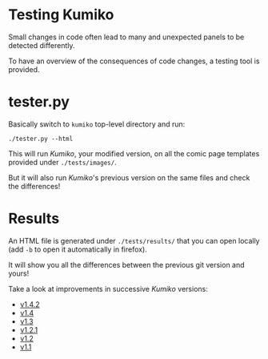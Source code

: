 

# Testing Kumiko

Small changes in code often lead to many and unexpected panels to be detected differently.

To have an overview of the consequences of code changes, a testing tool is provided.


# tester.py

Basically switch to `kumiko` top-level directory and run:

`./tester.py --html`

This will run *Kumiko*, your modified version, on all the comic page templates provided under `./tests/images/`.

But it will also run *Kumiko*'s previous version on the same files and check the differences!


# Results

An HTML file is generated under `./tests/results/` that you can open locally (add `-b` to open it automatically in firefox).

It will show you all the differences between the previous git version and yours!

Take a look at improvements in successive *Kumiko* versions:
* [v1.4.2](https://kumiko.njean.me/tests/results/diff-v1.4.1-v1.4.2.html)
* [v1.4](https://kumiko.njean.me/tests/results/diff-v1.3-v1.4.html)
* [v1.3](https://kumiko.njean.me/tests/results/diff-v1.2.1-v1.3.html)
* [v1.2.1](https://kumiko.njean.me/tests/results/diff-v1.2-v1.2.1.html)
* [v1.2](https://kumiko.njean.me/tests/results/diff-v1.1-v1.2.html)
* [v1.1](https://kumiko.njean.me/tests/results/diff-v1.0-v1.1.html)
